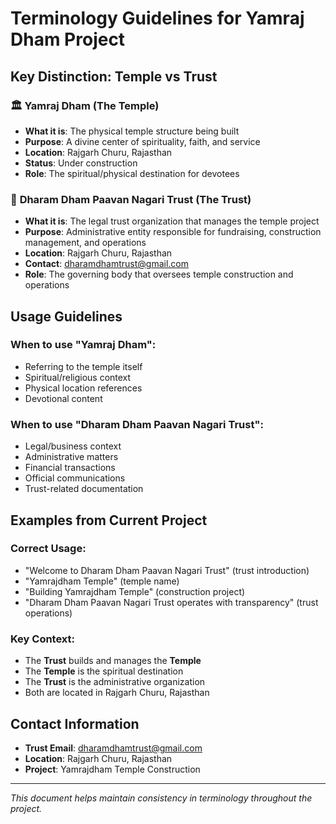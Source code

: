 # Terminology Guidelines for Yamraj Dham Project

## Key Distinction: Temple vs Trust

### 🏛️ **Yamraj Dham** (The Temple)
- **What it is**: The physical temple structure being built
- **Purpose**: A divine center of spirituality, faith, and service
- **Location**: Rajgarh Churu, Rajasthan
- **Status**: Under construction
- **Role**: The spiritual/physical destination for devotees

### 🏢 **Dharam Dham Paavan Nagari Trust** (The Trust)
- **What it is**: The legal trust organization that manages the temple project
- **Purpose**: Administrative entity responsible for fundraising, construction management, and operations
- **Location**: Rajgarh Churu, Rajasthan
- **Contact**: dharamdhamtrust@gmail.com
- **Role**: The governing body that oversees temple construction and operations

## Usage Guidelines

### When to use "Yamraj Dham":
- Referring to the temple itself
- Spiritual/religious context
- Physical location references
- Devotional content

### When to use "Dharam Dham Paavan Nagari Trust":
- Legal/business context
- Administrative matters
- Financial transactions
- Official communications
- Trust-related documentation

## Examples from Current Project

### Correct Usage:
- "Welcome to Dharam Dham Paavan Nagari Trust" (trust introduction)
- "Yamrajdham Temple" (temple name)
- "Building Yamrajdham Temple" (construction project)
- "Dharam Dham Paavan Nagari Trust operates with transparency" (trust operations)

### Key Context:
- The **Trust** builds and manages the **Temple**
- The **Temple** is the spiritual destination
- The **Trust** is the administrative organization
- Both are located in Rajgarh Churu, Rajasthan

## Contact Information
- **Trust Email**: dharamdhamtrust@gmail.com
- **Location**: Rajgarh Churu, Rajasthan
- **Project**: Yamrajdham Temple Construction

---
*This document helps maintain consistency in terminology throughout the project.*